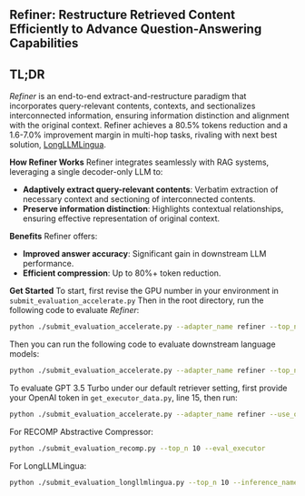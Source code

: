 ## Refiner: Restructure Retrieved Content Efficiently to Advance Question-Answering Capabilities

## TL;DR
_Refiner_ is an end-to-end extract-and-restructure paradigm that incorporates query-relevant contents, contexts, and sectionalizes interconnected information, ensuring information distinction and alignment with the original context. Refiner achieves a 80.5% tokens reduction and a 1.6-7.0% improvement margin in
multi-hop tasks, rivaling with next best solution, [LongLLMLingua](https://arxiv.org/abs/2310.06839).

**How Refiner Works**
Refiner integrates seamlessly with RAG systems, leveraging a single decoder-only LLM to:

* **Adaptively extract query-relevant contents**: Verbatim extraction of necessary context and sectioning of interconnected contents.
* **Preserve information distinction**: Highlights contextual relationships, ensuring effective representation of original context.

**Benefits**
Refiner offers:
* **Improved answer accuracy**: Significant gain in downstream LLM performance.
* **Efficient compression**: Up to 80%+ token reduction.


**Get Started**
To start, first revise the GPU number in your environment in ```submit_evaluation_accelerate.py```
Then in the root directory, run the following code to evaluate _Refiner_:
```sh
python ./submit_evaluation_accelerate.py --adapter_name refiner --top_n 10 --eval_refiner
```

Then you can run the following code to evaluate downstream language models:
```sh
python ./submit_evaluation_accelerate.py --adapter_name refiner --top_n 10 --eval_downstream
```
To evaluate GPT 3.5 Turbo under our default retriever setting, first provide your OpenAI token in ```get_executor_data.py```, line 15, then run:
```sh
python ./submit_evaluation_accelerate.py --adapter_name refiner --use_openai --top_n 10 --eval_baseline
```
For RECOMP Abstractive Compressor:
```sh
python ./submit_evaluation_recomp.py --top_n 10 --eval_executor
```

For LongLLMLingua:
```sh
python ./submit_evaluation_longllmlingua.py --top_n 10 --inference_name longllmlingua --eval_executor --rate 0.5 --dynamic_context_compression_ratio 0.3 --output_dir "../eval_data/longllmlingua/top_10/"
```